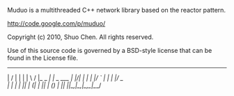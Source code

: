 Muduo is a multithreaded C++ network library based on the reactor pattern.

http://code.google.com/p/muduo/

Copyright (c) 2010, Shuo Chen.  All rights reserved.

Use of this source code is governed by a BSD-style
license that can be found in the License file.

  __  __           _
 |  \/  |         | |
 | \  / |_   _  __| |_   _  ___
 | |\/| | | | |/ _` | | | |/ _ \
 | |  | | |_| | (_| | |_| | (_) |
 |_|  |_|\__,_|\__,_|\__,_|\___/

